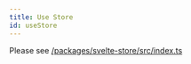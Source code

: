 ```yaml
---
title: Use Store
id: useStore
---
```


Please see [/packages/svelte-store/src/index.ts](https://github.com/tanstack/store/tree/main/packages/svelte-store/src/index.ts)
